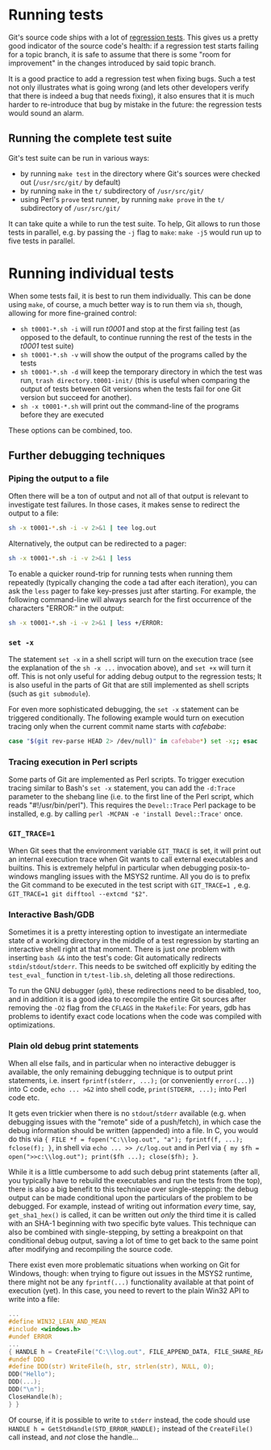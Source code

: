 # Running tests

Git's source code ships with a lot of [regression tests](http://en.wikipedia.org/wiki/Regression_testing). This gives us a pretty good indicator of the source code's health: if a regression test starts failing for a topic branch, it is safe to assume that there is some "room for improvement" in the changes introduced by said topic branch.

It is a good practice to add a regression test when fixing bugs. Such a test not only illustrates what is going wrong (and lets other developers verify that there is indeed a bug that needs fixing), it also ensures that it is much harder to re-introduce that bug by mistake in the future: the regression tests would sound an alarm.

## Running the complete test suite

Git's test suite can be run in various ways:

- by running `make test` in the directory where Git's sources were checked out (`/usr/src/git/` by default)
- by running `make` in the `t/` subdirectory of `/usr/src/git/`
- using Perl's `prove` test runner, by running `make prove` in the `t/` subdirectory of `/usr/src/git/`

It can take quite a while to run the test suite. To help, Git allows to run those tests in parallel, e.g. by passing the `-j` flag to `make`: `make -j5` would run up to five tests in parallel.

# Running individual tests

When some tests fail, it is best to run them individually. This can be done using `make`, of course, a much better way is to run them via `sh`, though, allowing for more fine-grained control:

- `sh t0001-*.sh -i` will run *t0001* and stop at the first failing test (as opposed to the default, to continue running the rest of the tests in the *t0001* test suite)
- `sh t0001-*.sh -v` will show the output of the programs called by the tests
- `sh t0001-*.sh -d` will keep the temporary directory in which the test was run, `trash directory.t0001-init/` (this is useful when comparing the output of tests between Git versions when the tests fail for one Git version but succeed for another).
- `sh -x t0001-*.sh` will print out the command-line of the programs before they are executed

These options can be combined, too.

## Further debugging techniques

### Piping the output to a file

Often there will be a ton of output and not all of that output is relevant to investigate test failures. In those cases, it makes sense to redirect the output to a file:

```bash
sh -x t0001-*.sh -i -v 2>&1 | tee log.out
```

Alternatively, the output can be redirected to a pager:

```bash
sh -x t0001-*.sh -i -v 2>&1 | less
```

To enable a quicker round-trip for running tests when running them repeatedly (typically changing the code a tad after each iteration), you can ask the `less` pager to fake key-presses just after starting. For example, the following command-line will always search for the first occurrence of the characters "ERROR:" in the output:

```bash
sh -x t0001-*.sh -i -v 2>&1 | less +/ERROR:
```

### `set -x`

The statement `set -x` in a shell script will turn on the execution trace (see the explanation of the `sh -x ...` invocation above), and `set +x` will turn it off. This is not only useful for adding debug output to the regression tests; It is also useful in the parts of Git that are still implemented as shell scripts (such as `git submodule`).

For even more sophisticated debugging, the `set -x` statement can be triggered conditionally. The following example would turn on execution tracing only when the current commit name starts with *cafebabe*:

```bash
case "$(git rev-parse HEAD 2> /dev/null)" in cafebabe*) set -x;; esac
```

### Tracing execution in Perl scripts

Some parts of Git are implemented as Perl scripts. To trigger execution tracing similar to Bash's `set -x` statement, you can add the `-d:Trace` parameter to the shebang line (i.e. to the first line of the Perl script, which reads "#!/usr/bin/perl"). This requires the `Devel::Trace` Perl package to be installed, e.g. by calling `perl -MCPAN -e 'install Devel::Trace'` once.

### `GIT_TRACE=1`

When Git sees that the environment variable `GIT_TRACE` is set, it will print out an internal execution trace when Git wants to call external executables and builtins. This is extremely helpful in particular when debugging posix-to-windows mangling issues with the MSYS2 runtime. All you do is to prefix the Git command to be executed in the test script with `GIT_TRACE=1 `, e.g. `GIT_TRACE=1 git difftool --extcmd "$2"`.

### Interactive Bash/GDB

Sometimes it is a pretty interesting option to investigate an intermediate state of a working directory in the middle of a test regression by starting an interactive shell right at that moment. There is just *one* problem with inserting `bash &&` into the test's code: Git automatically redirects `stdin`/`stdout`/`stderr`. This needs to be switched off explicitly by editing the `test_eval_` function in `t/test-lib.sh`, deleting all those redirections.

To run the GNU debugger (`gdb`), these redirections need to be disabled, too, and in addition it is a good idea to recompile the entire Git sources after removing the `-O2` flag from the `CFLAGS` in the `Makefile`: For years, gdb has problems to identify exact code locations when the code was compiled with optimizations.

### Plain old debug print statements

When all else fails, and in particular when no interactive debugger is available, the only remaining debugging technique is to output print statements, i.e. insert `fprintf(stderr, ...);` (or conveniently `error(...)`) into C code, `echo ... >&2` into shell code, `print(STDERR, ...);` into Perl code etc.

It gets even trickier when there is no `stdout`/`stderr` available (e.g. when debugging issues with the "remote" side of a push/fetch), in which case the debug information should be written (appended) into a file. In C, you would do this via `{ FILE *f = fopen("C:\\log.out", "a"); fprintf(f, ...); fclose(f); }`, in shell via `echo ... >> /c/log.out` and in Perl via `{ my $fh = open(">>c:\\log.out"); print($fh ...); close($fh); }`.

While it is a little cumbersome to add such debug print statements (after all, you typically have to rebuild the executables and run the tests from the top), there is also a big benefit to this technique over single-stepping: the debug output can be made conditional upon the particulars of the problem to be debugged. For example, instead of writing out information *every* time, say, `get_sha1_hex()` is called, it can be written out *only* the third time it is called with an SHA-1 beginning with two specific byte values. This technique can also be combined with single-stepping, by setting a breakpoint on that conditional debug output, saving a lot of time to get back to the same point after modifying and recompiling the source code.

There exist even more problematic situations when working on Git for Windows, though: when trying to figure out issues in the MSYS2 runtime, there might not be any `fprintf(...)` functionality available at that point of execution (yet). In this case, you need to revert to the plain Win32 API to write into a file:

```c
...
#define WIN32_LEAN_AND_MEAN
#include <windows.h>
#undef ERROR
...
{ HANDLE h = CreateFile("C:\\log.out", FILE_APPEND_DATA, FILE_SHARE_READ, NULL, OPEN_ALWAYS, FILE_ATTRIBUTE_NORMAL, NULL); if (h) {
#undef DDD
#define DDD(str) WriteFile(h, str, strlen(str), NULL, 0);
DDD("Hello");
DDD(...);
DDD("\n");
CloseHandle(h);
} }
```

Of course, if it is possible to write to `stderr` instead, the code should use `HANDLE h = GetStdHandle(STD_ERROR_HANDLE);` instead of the `CreateFile()` call instead, and *not* close the handle...

